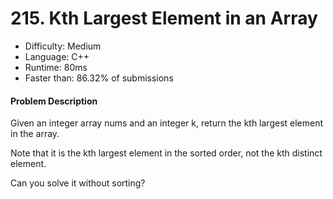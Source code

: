 # 215. Kth Largest Element in an Array
- Difficulty: Medium
- Language: C++
- Runtime: 80ms
- Faster than: 86.32% of submissions

#### Problem Description
Given an integer array nums and an integer k, return the kth largest element in the array.

Note that it is the kth largest element in the sorted order, not the kth distinct element.

Can you solve it without sorting?